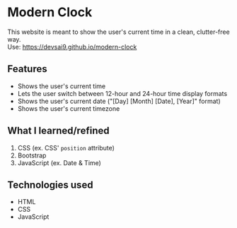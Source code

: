 # Modern Clock
This website is meant to show the user's current time in a clean, clutter-free way. <br> 
Use: https://devsai9.github.io/modern-clock

## Features
<ul>
  <li>Shows the user's current time</li>
  <li>Lets the user switch between 12-hour and 24-hour time display formats</li>
  <li>Shows the user's current date ("[Day] [Month] [Date], [Year]" format)</li>
  <li>Shows the user's current timezone</li>
</ul>

## What I learned/refined
1. CSS (ex. CSS' <code>position</code> attribute)
2. Bootstrap
3. JavaScript (ex. Date & Time)

## Technologies used
<ul>
  <li>HTML</li>
  <li>CSS</li>
  <li>JavaScript</li>
</ul>
